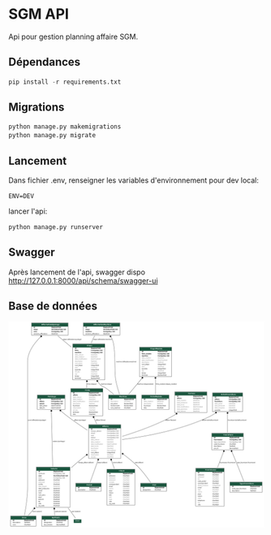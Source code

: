 # SGM API

Api pour gestion planning affaire SGM.

## Dépendances
```python
pip install -r requirements.txt
```
## Migrations
```python
python manage.py makemigrations
python manage.py migrate
```

## Lancement
Dans fichier .env, renseigner les variables d'environnement pour dev local:
```
ENV=DEV
```
lancer l'api:
```python
python manage.py runserver
```

## Swagger
Après lancement de l'api, swagger dispo
http://127.0.0.1:8000/api/schema/swagger-ui

## Base de données

![Database schema](bd_schema.png)
